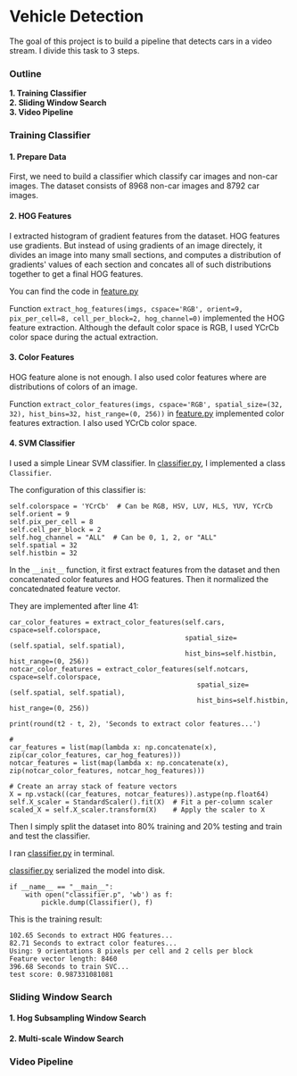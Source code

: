# Vehicle Detection
The goal of this project is to build a pipeline that detects cars in a video stream. I divide this task to 3 steps.

### Outline
__1. Training Classifier__  
__2. Sliding Window Search__  
__3. Video Pipeline__  

### Training Classifier
#### 1. Prepare Data
First, we need to build a classifier which classify car images and non-car images. The dataset consists of 8968 non-car images and 8792 car images.

#### 2. HOG Features
I extracted histogram of gradient features from the dataset. HOG features use gradients. But instead of using gradients of an image directely, it divides an image into many small sections, and computes a distribution of gradients' values of each section and concates all of such distributions together to get a final HOG features.

You can find the code in [feature.py](https://github.com/CreatCodeBuild/CarND-Vehicle-Detection/blob/master/feature.py)

Function `extract_hog_features(imgs, cspace='RGB', orient=9, pix_per_cell=8, cell_per_block=2, hog_channel=0)` implemented the HOG feature extraction. Although the default color space is RGB, I used YCrCb color space during the actual extraction.

#### 3. Color Features
HOG feature alone is not enough. I also used color features where are distributions of colors of an image.

Function `extract_color_features(imgs, cspace='RGB', spatial_size=(32, 32), hist_bins=32, hist_range=(0, 256))` in [feature.py](https://github.com/CreatCodeBuild/CarND-Vehicle-Detection/blob/master/feature.py) implemented color features extraction. I also used YCrCb color space.

#### 4. SVM Classifier

I used a simple Linear SVM classifier. In [classifier.py](https://github.com/CreatCodeBuild/CarND-Vehicle-Detection/blob/master/classifier.py), I implemented a class `Classifier`.

The configuration of this classifier is:
```
self.colorspace = 'YCrCb'  # Can be RGB, HSV, LUV, HLS, YUV, YCrCb
self.orient = 9
self.pix_per_cell = 8
self.cell_per_block = 2
self.hog_channel = "ALL"  # Can be 0, 1, 2, or "ALL"
self.spatial = 32
self.histbin = 32
```

In the `__init__` function, it first extract features from the dataset and then concatenated color features and HOG features. Then it normalized the concatednated feature vector.

They are implemented after line 41:
```
car_color_features = extract_color_features(self.cars, cspace=self.colorspace,
                                            spatial_size=(self.spatial, self.spatial),
                                            hist_bins=self.histbin, hist_range=(0, 256))
notcar_color_features = extract_color_features(self.notcars, cspace=self.colorspace,
                                               spatial_size=(self.spatial, self.spatial),
                                               hist_bins=self.histbin, hist_range=(0, 256))

print(round(t2 - t, 2), 'Seconds to extract color features...')

#
car_features = list(map(lambda x: np.concatenate(x), zip(car_color_features, car_hog_features)))
notcar_features = list(map(lambda x: np.concatenate(x), zip(notcar_color_features, notcar_hog_features)))

# Create an array stack of feature vectors
X = np.vstack((car_features, notcar_features)).astype(np.float64)
self.X_scaler = StandardScaler().fit(X)  # Fit a per-column scaler
scaled_X = self.X_scaler.transform(X)    # Apply the scaler to X
```

Then I simply split the dataset into 80% training and 20% testing and train and test the classifier.

I ran [classifier.py](https://github.com/CreatCodeBuild/CarND-Vehicle-Detection/blob/master/classifier.py) in terminal.

[classifier.py](https://github.com/CreatCodeBuild/CarND-Vehicle-Detection/blob/master/classifier.py) serialized the model into disk.
```
if __name__ == "__main__":
    with open("classifier.p", 'wb') as f:
        pickle.dump(Classifier(), f)
```

This is the training result:
```
102.65 Seconds to extract HOG features...
82.71 Seconds to extract color features...
Using: 9 orientations 8 pixels per cell and 2 cells per block
Feature vector length: 8460
396.68 Seconds to train SVC...
test score: 0.987331081081
```


### Sliding Window Search
#### 1. Hog Subsampling Window Search
#### 2. Multi-scale Window Search

### Video Pipeline
